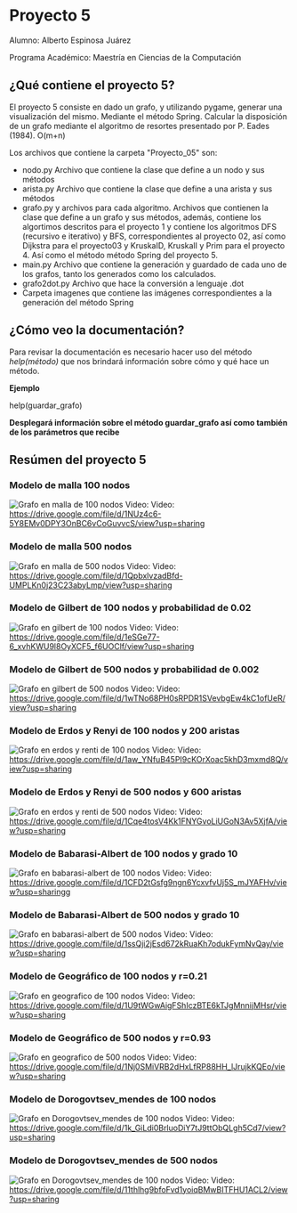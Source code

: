 # Proyecto 5
Alumno: Alberto Espinosa Juárez

Programa Académico: Maestría en Ciencias de la Computación

## ¿Qué contiene el proyecto 5?
El proyecto 5 consiste en dado un grafo, y utilizando pygame, generar una visualización del mismo. Mediante el método Spring. Calcular la disposición de un grafo mediante el algoritmo de resortes presentado por P. Eades (1984). O(m+n)


Los archivos que contiene la carpeta "Proyecto_05" son: 
+ nodo.py Archivo que contiene la clase que define a un nodo y sus métodos
+ arista.py Archivo que contiene la clase que define a una arista y sus métodos
+ grafo.py y archivos para cada algoritmo. Archivos que contienen la clase que define a un grafo y sus métodos, además, contiene los algortimos descritos para el proyecto 1 y contiene los algoritmos DFS (recursivo e iterativo) y BFS, correspondientes al proyecto 02, así como Dijkstra para el proyecto03 y KruskaID, KruskalI y Prim para el proyecto 4. Así como el método método Spring del proyecto 5.
+ main.py Archivo que contiene la generación y guardado de cada uno de los grafos, tanto los generados como los calculados.
+ grafo2dot.py Archivo que hace la conversión a lenguaje .dot
+ Carpeta imagenes que contiene las imágenes correspondientes a la generación del método Spring


## ¿Cómo veo la documentación?
Para revisar la documentación es necesario hacer uso del método *help(método)* que nos brindará información sobre cómo y qué hace un método.

**Ejemplo**

help(guardar_grafo)

**Desplegará información sobre el método guardar_grafo así como también de los parámetros que recibe**

## Resúmen del proyecto 5

### Modelo de malla 100 nodos
![Grafo en malla de 100 nodos][malla1]
Video: Video: https://drive.google.com/file/d/1NUz4c6-5Y8EMv0DPY3OnBC6vCoGuvvcS/view?usp=sharing

[malla1]: https://github.com/AlbertoEJ/ADA5/blob/main/imagenes/malla100.png

### Modelo de malla 500 nodos
![Grafo en malla de 500 nodos][malla2]
Video: Video: https://drive.google.com/file/d/1QpbxlvzadBfd-UMPLKn0j23C23abyLmp/view?usp=sharing

[malla2]: https://github.com/AlbertoEJ/ADA5/blob/main/imagenes/Malla500.png

### Modelo de Gilbert de 100 nodos y probabilidad de 0.02
![Grafo en gilbert de 100 nodos][gilbert1]
Video: Video: https://drive.google.com/file/d/1eSGe77-6_xvhKWU9l8OyXCF5_f6UOClf/view?usp=sharing

[gilbert1]: https://github.com/AlbertoEJ/ADA5/blob/main/imagenes/gilbert100_nodos_probabilidad_0_02.png

### Modelo de Gilbert de 500 nodos y probabilidad de 0.002
![Grafo en gilbert de 500 nodos][gilbert2]
Video: Video: https://drive.google.com/file/d/1wTNo68PH0sRPDR1SVevbgEw4kC1ofUeR/view?usp=sharing

[gilbert2]: https://github.com/AlbertoEJ/ADA5/blob/main/imagenes/gilbert500_nodos_probabilidad_0_002.png

### Modelo de Erdos y Renyi de 100 nodos y 200 aristas
![Grafo en erdos y renti de 100 nodos][renyi1]
Video: Video: https://drive.google.com/file/d/1aw_YNfuB45PI9cKOrXoac5khD3mxmd8Q/view?usp=sharing

[renyi1]: https://github.com/AlbertoEJ/ADA5/blob/main/imagenes/erdos_renyi_100_nodos_200_aristas.png

### Modelo de Erdos y Renyi de 500 nodos y 600 aristas
![Grafo en erdos y renti de 500 nodos][renyi2]
Video: Video: https://drive.google.com/file/d/1Cqe4tosV4Kk1FNYGvoLiUGoN3Av5XjfA/view?usp=sharing

[renyi2]: https://github.com/AlbertoEJ/ADA5/blob/main/imagenes/erdos_renyi_500_nodos_600_aristas.png

### Modelo de Babarasi-Albert de 100 nodos y grado 10
![Grafo en babarasi-albert de 100 nodos][babarasi]
Video: Video: https://drive.google.com/file/d/1CFD2tGsfg9ngn6YcxvfvUj5S_mJYAFHv/view?usp=sharingg

[babarasi]: https://github.com/AlbertoEJ/ADA5/blob/main/imagenes/babarasi-albert_100_nodos_grado_10.png

### Modelo de Babarasi-Albert de 500 nodos y grado 10
![Grafo en babarasi-albert de 500 nodos][babarasi2]
Video: Video: https://drive.google.com/file/d/1ssQji2jEsd672kRuaKh7odukFymNvQay/view?usp=sharing

[babarasi2]: https://github.com/AlbertoEJ/ADA5/blob/main/imagenes/babarasi-albert_500_nodos_grado_10.png

### Modelo de Geográfico de 100 nodos y r=0.21
![Grafo en geografico de 100 nodos][geografico]
Video: Video: https://drive.google.com/file/d/1U9tWGwAigFShIczBTE6kTJgMnnijMHsr/view?usp=sharing

[geografico]: https://github.com/AlbertoEJ/ADA5/blob/main/imagenes/geografico100_r_0_21.png

### Modelo de Geográfico de 500 nodos y r=0.93
![Grafo en geografico de 500 nodos][geografico2]
Video: Video: https://drive.google.com/file/d/1Nj0SMiVRB2dHxLfRP88HH_lJrujkKQEo/view?usp=sharing

[geografico2]: https://github.com/AlbertoEJ/ADA5/blob/main/imagenes/geografico500_r_0_093.png

### Modelo de Dorogovtsev_mendes de 100 nodos
![Grafo en Dorogovtsev_mendes de 100 nodos][Dorogovtsev_mendes]
Video: Video: https://drive.google.com/file/d/1k_GiLdi0BrluoDiY7tJ9ttObQLgh5Cd7/view?usp=sharing

[Dorogovtsev_mendes]: https://github.com/AlbertoEJ/ADA5/blob/main/imagenes/Dorogovtsev_mendes_100_nodos.png

### Modelo de Dorogovtsev_mendes de 500 nodos
![Grafo en Dorogovtsev_mendes de 100 nodos][Dorogovtsev_mendes2]
Video: Video: https://drive.google.com/file/d/11thlhg9bfoFvd1yoiqBMwBITFHU1ACL2/view?usp=sharing

[Dorogovtsev_mendes2]: https://github.com/AlbertoEJ/ADA5/blob/main/imagenes/Dorogovtsev_mendes_500_nodos.png

